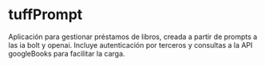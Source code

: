 # tuffPrompt
Aplicación para gestionar préstamos de libros, creada a partir de prompts a las ia bolt y openai. Incluye autenticación por terceros y consultas a la API googleBooks para facilitar la carga.


